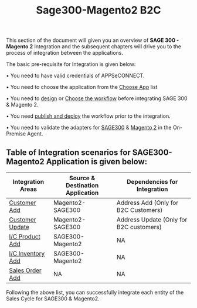 ﻿---
title: "Sage300-Magento2 B2C"
toc: true
tag: developers
category: "Integration"
menus: 
    integration:
        title: "Sage300-Magento2 B2C"
        icon: fa fa-wpexplorer
        identifier: sagemagentointegration
---

This section of the document will given you an overview of **SAGE 300 - Magento 2** Integration and the subsequent chapters  will drive 
you to the process of integration between the applications.

The basic pre-requisite for Integration is given below: 

•	You need to have valid credentials of APPSeCONNECT.

•	You need to choose the application from the [Choose App](/configuring%20appseconnect/configurations/#process-of-choosing-app) list

•	You need to [design](/workflow/steps-to-create-your-first-workflow/) or [Choose the workflow](/workflow/steps-to-choose-your-workflow/) before integrating SAGE 300 & Magento 2.

•	You need [publish and deploy](/workflow/deploying-and-executing/) the workflow prior to the integration.

•	You need to validate the adapters for [SAGE300](/connectors/sage300/) & [Magento 2](/connectors/magento2/) in the On-Premise Agent.


## Table of Integration scenarios for SAGE300-Magento2 Application is given below:


|Integration Areas|Source & Destination Application|Dependencies for Integration|
|---|-------------|---|
|[Customer Add](/integration/customer-add/)|Magento2-SAGE300|Address Add (Only for B2C Customers)|
|[Customer Update](/integration/customer-update/)|Magento2-SAGE300|Address Update (Only for B2C customers)|
|[I/C Product Add](/integration/ic-product-add/)|SAGE300-Magento2|NA|
|[I/C Inventory Add](/integration/ic-inventory-update/)|SAGE300-Magento2|NA|
|[Sales Order Add](/integration/sales-order-add/)|NA|NA|

Following the above list, you can successfully integrate each entity of the Sales Cycle for SAGE300 & Magento2.